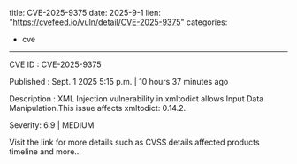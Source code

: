  
title: CVE-2025-9375
date: 2025-9-1
lien: "https://cvefeed.io/vuln/detail/CVE-2025-9375"
categories:
  - cve
---

CVE ID : CVE-2025-9375

Published :  Sept. 1
2025
5:15 p.m. | 10 hours
37 minutes ago

Description : XML Injection vulnerability in xmltodict allows Input Data Manipulation.This issue affects xmltodict: 0.14.2.

Severity: 6.9 | MEDIUM

Visit the link for more details
such as CVSS details
affected products
timeline
and more...
